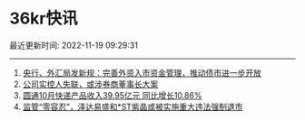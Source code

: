 # 36kr快讯

最近更新时间: 2022-11-19 09:29:31

--- 
1. [央行、外汇局发新规：完善外资入市资金管理，推动债市进一步开放](https://www.36kr.com/newsflashes/2007830025021056) 
2. [公司实控人失联，或涉券商董事长大案](https://www.36kr.com/newsflashes/2007832233584264) 
3. [圆通10月快递产品收入39.95亿元 同比增长10.86%](https://www.36kr.com/newsflashes/2007839691712131) 
4. [监管“零容忍”，泽达易盛和*ST紫晶或被实施重大违法强制退市](https://www.36kr.com/newsflashes/2007848765203845) 
